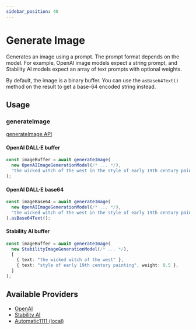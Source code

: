 ```yaml
---
sidebar_position: 40
---
```


# Generate Image

Generates an image using a prompt. The prompt format depends on the model.
For example, OpenAI image models expect a string prompt, and Stability AI models expect an array of text prompts with optional weights.

By default, the image is a binary buffer. You can use the `asBase64Text()` method on the result to get a base-64 encoded string instead.

## Usage

### generateImage

[generateImage API](/api/modules#generateimage)

#### OpenAI DALL·E buffer

```ts
const imageBuffer = await generateImage(
  new OpenAIImageGenerationModel(/* ... */),
  "the wicked witch of the west in the style of early 19th century painting"
);
```

#### OpenAI DALL·E base64

```ts
const imageBase64 = await generateImage(
  new OpenAIImageGenerationModel(/* ... */),
  "the wicked witch of the west in the style of early 19th century painting"
).asBase64Text();
```

#### Stability AI buffer

```ts
const imageBuffer = await generateImage(
  new StabilityImageGenerationModel(/* ... */),
  [
    { text: "the wicked witch of the west" },
    { text: "style of early 19th century painting", weight: 0.5 },
  ]
);
```

## Available Providers

- [OpenAI](/integration/model-provider/openai)
- [Stability AI](/integration/model-provider/stability)
- [Automatic1111 (local)](/integration/model-provider/automatic1111)
